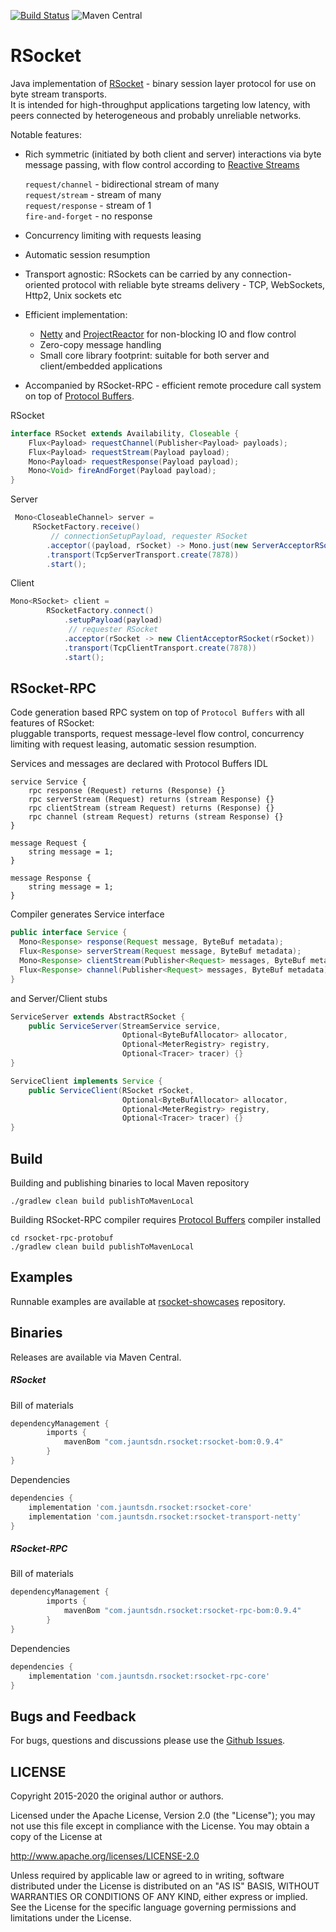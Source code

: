 [![Build Status](https://travis-ci.org/jauntsdn/rsocket.svg?branch=develop)](https://travis-ci.org/jauntsdn/rsocket) ![Maven Central](https://img.shields.io/maven-central/v/com.jauntsdn.rsocket/rsocket-core)

# RSocket

Java implementation of [RSocket](https://rsocket.io) - binary session layer protocol for use on byte stream transports.  
It is intended for high-throughput applications targeting low latency, with peers connected by heterogeneous and probably unreliable networks. 

Notable features:

* Rich symmetric (initiated by both client and server) interactions via byte message passing, with flow control according to [Reactive Streams](https://github.com/reactive-streams/reactive-streams-jvm)
  
  `request/channel`  - bidirectional stream of many  
  `request/stream`   - stream of many  
  `request/response` - stream of 1  
  `fire-and-forget`  - no response  

* Concurrency limiting with requests leasing
* Automatic session resumption
* Transport agnostic: RSockets can be carried by any connection-oriented protocol with reliable byte streams delivery - TCP, WebSockets, Http2, Unix sockets etc
* Efficient implementation:
    * [Netty](https://github.com/netty/netty) and [ProjectReactor](https://github.com/reactor/reactor-core) for non-blocking IO and flow control
    * Zero-copy message handling
    * Small core library footprint: suitable for both server and client/embedded applications
* Accompanied by RSocket-RPC - efficient remote procedure call system on top of [Protocol Buffers](https://developers.google.com/protocol-buffers).

RSocket 
```java
interface RSocket extends Availability, Closeable {
    Flux<Payload> requestChannel(Publisher<Payload> payloads);
    Flux<Payload> requestStream(Payload payload);
    Mono<Payload> requestResponse(Payload payload);
    Mono<Void> fireAndForget(Payload payload);
}
```
    
Server
```java
 Mono<CloseableChannel> server = 
     RSocketFactory.receive()
         // connectionSetupPayload, requester RSocket        
        .acceptor((payload, rSocket) -> Mono.just(new ServerAcceptorRSocket(payload, rSocket)))
        .transport(TcpServerTransport.create(7878))
        .start();
```

Client
```java
Mono<RSocket> client =
        RSocketFactory.connect()
            .setupPayload(payload)
             // requester RSocket        
            .acceptor(rSocket -> new ClientAcceptorRSocket(rSocket))  
            .transport(TcpClientTransport.create(7878))
            .start();
```

## RSocket-RPC

Code generation based RPC system on top of `Protocol Buffers` with all features of RSocket:  
pluggable transports, request message-level flow control, concurrency limiting with request leasing, automatic session resumption.   

Services and messages are declared with Protocol Buffers IDL
```
service Service {
    rpc response (Request) returns (Response) {}
    rpc serverStream (Request) returns (stream Response) {}
    rpc clientStream (stream Request) returns (Response) {}
    rpc channel (stream Request) returns (stream Response) {}
}

message Request {
    string message = 1;
}

message Response {
    string message = 1;
}
```

Compiler generates Service interface
```java
public interface Service {
  Mono<Response> response(Request message, ByteBuf metadata);
  Flux<Response> serverStream(Request message, ByteBuf metadata);
  Mono<Response> clientStream(Publisher<Request> messages, ByteBuf metadata);
  Flux<Response> channel(Publisher<Request> messages, ByteBuf metadata);
}
```
and Server/Client stubs
```java
ServiceServer extends AbstractRSocket {
    public ServiceServer(StreamService service, 
                         Optional<ByteBufAllocator> allocator, 
                         Optional<MeterRegistry> registry, 
                         Optional<Tracer> tracer) {}
}
```

```java
ServiceClient implements Service {
    public ServiceClient(RSocket rSocket, 
                         Optional<ByteBufAllocator> allocator, 
                         Optional<MeterRegistry> registry, 
                         Optional<Tracer> tracer) {}
}
```

## Build

Building and publishing binaries to local Maven repository 
```
./gradlew clean build publishToMavenLocal
```

Building RSocket-RPC compiler requires [Protocol Buffers](https://github.com/grpc/grpc-java/blob/master/COMPILING.md#how-to-build-code-generation-plugin) compiler installed
```
cd rsocket-rpc-protobuf
./gradlew clean build publishToMavenLocal
```

## Examples 

Runnable examples are available at [rsocket-showcases](https://github.com/jauntsdn/rsocket-showcases) repository.

## Binaries

Releases are available via Maven Central.

##### RSocket

Bill of materials
```groovy
dependencyManagement {
        imports {
            mavenBom "com.jauntsdn.rsocket:rsocket-bom:0.9.4"
        }
}
```
Dependencies

```groovy
dependencies {
    implementation 'com.jauntsdn.rsocket:rsocket-core'
    implementation 'com.jauntsdn.rsocket:rsocket-transport-netty'
}
```

##### RSocket-RPC

Bill of materials
```groovy
dependencyManagement {
        imports {
            mavenBom "com.jauntsdn.rsocket:rsocket-rpc-bom:0.9.4"
        }
}
```
Dependencies

```groovy
dependencies {
    implementation 'com.jauntsdn.rsocket:rsocket-rpc-core'
}
```

## Bugs and Feedback

For bugs, questions and discussions please use the [Github Issues](https://github.com/jauntsdn/rsocket/issues).

## LICENSE

Copyright 2015-2020 the original author or authors.

Licensed under the Apache License, Version 2.0 (the "License");
you may not use this file except in compliance with the License.
You may obtain a copy of the License at

http://www.apache.org/licenses/LICENSE-2.0

Unless required by applicable law or agreed to in writing, software
distributed under the License is distributed on an "AS IS" BASIS,
WITHOUT WARRANTIES OR CONDITIONS OF ANY KIND, either express or implied.
See the License for the specific language governing permissions and
limitations under the License.
